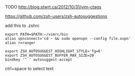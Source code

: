 TODO http://blog.stwrt.ca/2012/10/31/vim-ctags

https://github.com/zsh-users/zsh-autosuggestions

add this to .zshrc

```
export PATH=$PATH:~/vimrc/bin
alias vpnconnect='cd ~ && sudo openvpn --config file.ovpn'
alias r=ranger

export ZSH_AUTOSUGGEST_HIGHLIGHT_STYLE='fg=6'
export ZSH_AUTOSUGGEST_BUFFER_MAX_SIZE=20
bindkey '^ ' autosuggest-accept
```

ctrl+space to select text

